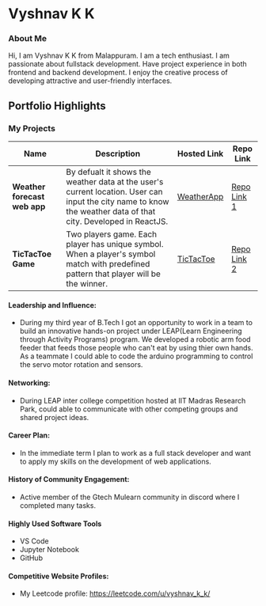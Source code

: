 # Vyshnav K K

### About Me

Hi, I am Vyshnav K K from Malappuram. I am a tech enthusiast. I am passionate about fullstack development. Have project experience in both frontend and backend development. 
I enjoy the creative process of developing attractive and user-friendly interfaces.


## Portfolio Highlights

### My Projects

| Name                          | Description                                                                                                                                                                      | Hosted Link                                                      | Repo Link                                                       |
|-------------------------------|----------------------------------------------------------------------------------------------------------------------------------------------------------------------------------|------------------------------------------------------------------|-----------------------------------------------------------------|
| **Weather forecast web app**  | By defualt it shows the weather data at the user's current location. User can input the city name to know the weather data of that city. Developed in ReactJS.                   | [WeatherApp](https://yshnav29.github.io/weather_forecast/)    | [Repo Link 1](https://github.com/Yshnav29/weather_forecast)     |
| **TicTacToe Game**            | Two players game. Each player has unique symbol. When a player's symbol match with predefined pattern that player will be the winner.                                            | [TicTacToe](https://yshnav29.github.io/Tictactoe/)           | [Repo Link 2](https://github.com/Yshnav29/Tictactoe)            |

#### Leadership and Influence:

- During my third year of B.Tech I got an opportunity to work in a team to build an innovative hands-on project under LEAP(Learn Engineering through Activity Programs) program. We developed a robotic arm food feeder that feeds those people who can't eat by using thier own hands. As a teammate I could able to code the arduino programming to control the servo motor rotation and sensors.

#### Networking:

- During LEAP inter college competition hosted at IIT Madras Research Park, could able to communicate with other competing groups and shared project ideas.

#### Career Plan:

- In the immediate term I plan to work as a full stack developer and want to apply my skills on the development of web applications.

#### History of Community Engagement:

- Active member of the Gtech Mulearn community in discord where I completed many tasks.

#### Highly Used Software Tools

- VS Code
- Jupyter Notebook
- GitHub

#### Competitive Website Profiles:

- My Leetcode profile: https://leetcode.com/u/vyshnav_k_k/
